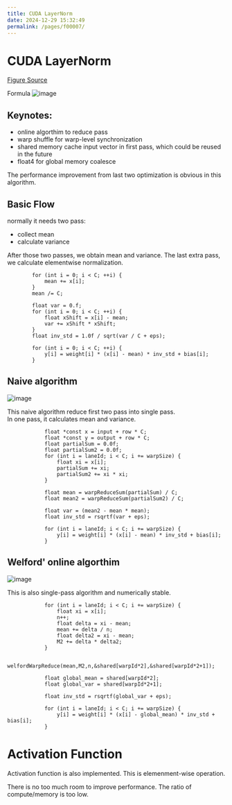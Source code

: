 ```yaml
---
title: CUDA LayerNorm
date: 2024-12-29 15:32:49
permalink: /pages/f00007/
---
```


# CUDA LayerNorm

[Figure Source](https://oneflow2020.medium.com/how-to-implement-an-efficient-layernorm-cuda-kernel-oneflow-performance-optimization-731e91a285b8)

Formula
![image](https://github.com/user-attachments/assets/b6e1011f-d52f-41e4-a5fb-9e27429a3671)

## Keynotes:
- online algorthim to reduce pass
- warp shuffle for warp-level synchronization
- shared memory cache input vector in first pass, which could be reused in the future
- float4 for global memory coalesce

The performance improvement from last two optimization is obvious in this algorithm.
 
## Basic Flow

normally it needs two pass:
- collect mean
- calculate variance

After those two passes, we obtain mean and variance.
The last extra pass, we calculate elementwise normalization.

```
        for (int i = 0; i < C; ++i) {
            mean += x[i];
        }
        mean /= C;

        float var = 0.f;
        for (int i = 0; i < C; ++i) {
            float xShift = x[i] - mean;
            var += xShift * xShift;
        }
        float inv_std = 1.0f / sqrt(var / C + eps);

        for (int i = 0; i < C; ++i) {
            y[i] = weight[i] * (x[i] - mean) * inv_std + bias[i];
        }
```

## Naive algorithm


![image](https://github.com/user-attachments/assets/8ad186d7-bc9f-4b08-8333-0a5cc649e41f)

This naive algorithm reduce first two pass into single pass.\
In one pass, it calculates mean and variance.

```
            float *const x = input + row * C;
            float *const y = output + row * C;
            float partialSum = 0.0f;
            float partialSum2 = 0.0f;
            for (int i = laneId; i < C; i += warpSize) {
                float xi = x[i];
                partialSum += xi;
                partialSum2 += xi * xi;
            }

            float mean = warpReduceSum(partialSum) / C;
            float mean2 = warpReduceSum(partialSum2) / C;

            float var = (mean2 - mean * mean);
            float inv_std = rsqrtf(var + eps);

            for (int i = laneId; i < C; i += warpSize) {
                y[i] = weight[i] * (x[i] - mean) * inv_std + bias[i];
            }
```

## Welford' online algorthim

![image](https://github.com/user-attachments/assets/cb3e0b0b-d69b-4c52-9d38-28482b045b9d)

This is also single-pass algorithm and numerically stable.

```
            for (int i = laneId; i < C; i += warpSize) {
                float xi = x[i];
                n++;
                float delta = xi - mean;
                mean += delta / n;
                float delta2 = xi - mean;
                M2 += delta * delta2;
            }

            welfordWarpReduce(mean,M2,n,&shared[warpId*2],&shared[warpId*2+1]);

            float global_mean = shared[warpId*2];
            float global_var = shared[warpId*2+1];
          
            float inv_std = rsqrtf(global_var + eps);

            for (int i = laneId; i < C; i += warpSize) {
                y[i] = weight[i] * (x[i] - global_mean) * inv_std + bias[i];
            }
```

# Activation Function
Activation function is also implemented. This is elemenment-wise operation.

There is no too much room to improve performance. The ratio of compute/memory is too low.




